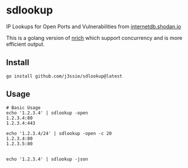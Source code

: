 sdlookup 
==========
IP Lookups for Open Ports and Vulnerabilities from [internetdb.shodan.io](https://internetdb.shodan.io/)

This is a golang version of [nrich](https://gitlab.com/shodan-public/nrich) which support concurrency and is more efficient output.

## Install

```shell
go install github.com/j3ssie/sdlookup@latest
```

## Usage

```shell
# Basic Usage
echo '1.2.3.4' | sdlookup -open
1.2.3.4:80
1.2.3.4:443

echo '1.2.3.4/24' | sdlookup -open -c 20
1.2.3.4:80
1.2.3.5:80


echo '1.2.3.4' | sdlookup -json

```


